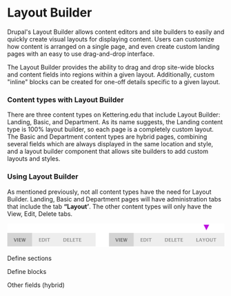 # Layout Builder

Drupal's Layout Builder allows content editors and site builders to easily and quickly create visual layouts for displaying content. Users can customize how content is arranged on a single page, and even create custom landing pages with an easy to use drag-and-drop interface.

The Layout Builder provides the ability to drag and drop site-wide blocks and content fields into regions within a given layout. Additionally, custom "inline" blocks can be created for one-off details specific to a given layout.

### Content types with Layout Builder

There are three content types on Kettering.edu that include Layout Builder: Landing, Basic, and Department. As its name suggests, the Landing content type is 100% layout builder, so each page is a completely custom layout. The Basic and Department content types are hybrid pages, combining several fields which are always displayed in the same location and style, and a layout builder component that allows site builders to add custom layouts and styles.

### Using Layout Builder

As mentioned previously, not all content types have the need for Layout Builder. Landing, Basic and Department pages will have administration tabs that include the tab **“Layout’**. The other content types will only have the View, Edit, Delete tabs.&#x20;

![](../../.gitbook/assets/tabs1+2.png)



Define sections

Define blocks

Other fields (hybrid)
